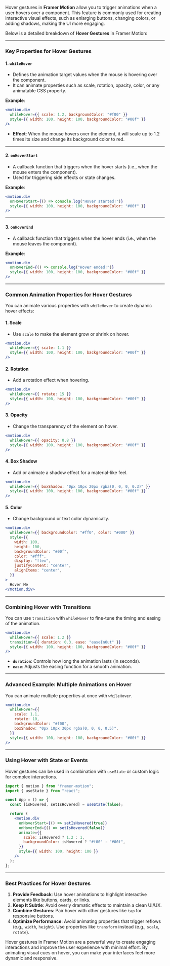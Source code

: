 Hover gestures in **Framer Motion** allow you to trigger animations when a user hovers over a component. This feature is commonly used for creating interactive visual effects, such as enlarging buttons, changing colors, or adding shadows, making the UI more engaging.

Below is a detailed breakdown of **Hover Gestures** in Framer Motion:

---

### Key Properties for Hover Gestures

#### 1. **`whileHover`**

- Defines the animation target values when the mouse is hovering over the component.
- It can animate properties such as scale, rotation, opacity, color, or any animatable CSS property.

**Example**:

```jsx
<motion.div
  whileHover={{ scale: 1.2, backgroundColor: "#f00" }}
  style={{ width: 100, height: 100, backgroundColor: "#00f" }}
/>
```

- **Effect**: When the mouse hovers over the element, it will scale up to 1.2 times its size and change its background color to red.

---

#### 2. **`onHoverStart`**

- A callback function that triggers when the hover starts (i.e., when the mouse enters the component).
- Used for triggering side effects or state changes.

**Example**:

```jsx
<motion.div
  onHoverStart={() => console.log("Hover started!")}
  style={{ width: 100, height: 100, backgroundColor: "#00f" }}
/>
```

---

#### 3. **`onHoverEnd`**

- A callback function that triggers when the hover ends (i.e., when the mouse leaves the component).

**Example**:

```jsx
<motion.div
  onHoverEnd={() => console.log("Hover ended!")}
  style={{ width: 100, height: 100, backgroundColor: "#00f" }}
/>
```

---

### Common Animation Properties for Hover Gestures

You can animate various properties with `whileHover` to create dynamic hover effects:

#### 1. **Scale**

- Use `scale` to make the element grow or shrink on hover.

```jsx
<motion.div
  whileHover={{ scale: 1.1 }}
  style={{ width: 100, height: 100, backgroundColor: "#00f" }}
/>
```

#### 2. **Rotation**

- Add a rotation effect when hovering.

```jsx
<motion.div
  whileHover={{ rotate: 15 }}
  style={{ width: 100, height: 100, backgroundColor: "#00f" }}
/>
```

#### 3. **Opacity**

- Change the transparency of the element on hover.

```jsx
<motion.div
  whileHover={{ opacity: 0.8 }}
  style={{ width: 100, height: 100, backgroundColor: "#00f" }}
/>
```

#### 4. **Box Shadow**

- Add or animate a shadow effect for a material-like feel.

```jsx
<motion.div
  whileHover={{ boxShadow: "0px 10px 20px rgba(0, 0, 0, 0.3)" }}
  style={{ width: 100, height: 100, backgroundColor: "#00f" }}
/>
```

#### 5. **Color**

- Change background or text color dynamically.

```jsx
<motion.div
  whileHover={{ backgroundColor: "#ff0", color: "#000" }}
  style={{
    width: 100,
    height: 100,
    backgroundColor: "#00f",
    color: "#fff",
    display: "flex",
    justifyContent: "center",
    alignItems: "center",
  }}
>
  Hover Me
</motion.div>
```

---

### Combining Hover with Transitions

You can use `transition` with `whileHover` to fine-tune the timing and easing of the animation.

```jsx
<motion.div
  whileHover={{ scale: 1.2 }}
  transition={{ duration: 0.3, ease: "easeInOut" }}
  style={{ width: 100, height: 100, backgroundColor: "#00f" }}
/>
```

- **`duration`**: Controls how long the animation lasts (in seconds).
- **`ease`**: Adjusts the easing function for a smooth animation.

---

### Advanced Example: Multiple Animations on Hover

You can animate multiple properties at once with `whileHover`.

```jsx
<motion.div
  whileHover={{
    scale: 1.1,
    rotate: 10,
    backgroundColor: "#f00",
    boxShadow: "0px 10px 30px rgba(0, 0, 0, 0.5)",
  }}
  style={{ width: 100, height: 100, backgroundColor: "#00f" }}
/>
```

---

### Using Hover with State or Events

Hover gestures can be used in combination with `useState` or custom logic for complex interactions.

```jsx
import { motion } from "framer-motion";
import { useState } from "react";

const App = () => {
  const [isHovered, setIsHovered] = useState(false);

  return (
    <motion.div
      onHoverStart={() => setIsHovered(true)}
      onHoverEnd={() => setIsHovered(false)}
      animate={{
        scale: isHovered ? 1.2 : 1,
        backgroundColor: isHovered ? "#f00" : "#00f",
      }}
      style={{ width: 100, height: 100 }}
    />
  );
};
```

---

### Best Practices for Hover Gestures

1. **Provide Feedback**: Use hover animations to highlight interactive elements like buttons, cards, or links.
2. **Keep It Subtle**: Avoid overly dramatic effects to maintain a clean UI/UX.
3. **Combine Gestures**: Pair hover with other gestures like `tap` for responsive buttons.
4. **Optimize Performance**: Avoid animating properties that trigger reflows (e.g., `width`, `height`). Use properties like `transform` instead (e.g., `scale`, `rotate`).

Hover gestures in Framer Motion are a powerful way to create engaging interactions and improve the user experience with minimal effort. By animating visual cues on hover, you can make your interfaces feel more dynamic and responsive.